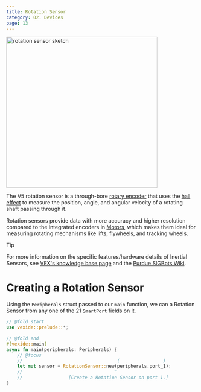```yaml
---
title: Rotation Sensor
category: 02. Devices
page: 13
---
```


<img width="400" alt="rotation sensor sketch" align="center" src="/docs/rotation-sensor.svg" />

The V5 rotation sensor is a through-bore [rotary encoder](https://en.wikipedia.org/wiki/Rotary_encoder) that uses the [hall effect](https://en.wikipedia.org/wiki/Hall_effect_sensor) to measure the position, angle, and angular velocity of a rotating shaft passing through it.

Rotation sensors provide data with more accuracy and higher resolution compared to the integrated encoders in [Motors](/docs/motor), which makes them ideal for measuring rotating mechanisms like lifts, flywheels, and tracking wheels.

> [!TIP]
> For more information on the specific features/hardware details of Inertial Sensors, see [VEX's knowledge base page](https://kb.vex.com/hc/en-us/articles/360051368331-Using-the-Rotation-Sensor-with-VEX-V5) and the [Purdue SIGBots Wiki](https://wiki.purduesigbots.com/vex-electronics/vex-sensors/smart-port-sensors/rotation-sensor).

# Creating a Rotation Sensor

Using the `Peripherals` struct passed to our `main` function, we can a Rotation Sensor from any one of the 21 `SmartPort` fields on it.

```rs
// @fold start
use vexide::prelude::*;

// @fold end
#[vexide::main]
async fn main(peripherals: Peripherals) {
    // @focus
    //                                   (                )
    let mut sensor = RotationSensor::new(peripherals.port_1);
    //                                  ^
    //                 [Create a Rotation Sensor on port 1.]
}
```
